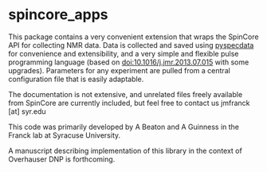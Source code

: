 # spincore_apps

This package contains a very convenient extension that wraps the SpinCore API for collecting NMR data.  Data is collected and saved using [pyspecdata](https://jmfrancklab.github.io/pyspecdata) for convenience and extensibility, and a very simple and flexible pulse programming language (based on [doi:10.1016/j.jmr.2013.07.015](http://doi.org/10.1016/j.jmr.2013.07.015) with some upgrades). 
Parameters for any experiment are pulled from a central configuration file that is easily adaptable.

The documentation is not extensive, and unrelated files freely available from SpinCore are currently included, but feel free to contact us jmfranck [at] syr.edu

This code was primarily developed by A Beaton and A Guinness in the Franck lab at Syracuse University.

A manuscript describing implementation of this library in the context of Overhauser DNP is forthcoming.
